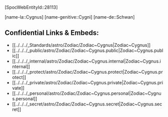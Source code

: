 ﻿---
confidential: public
isDeleted: false
isReadOnly: false
tags:
- astro/Zodiac
type: Zodiac
---

[SpocWebEntityId::28113]



[name-la::Cygnus]
[name-genitive::Cygni]
[name-de::Schwan]


## Confidential Links & Embeds: 
- [[../../../_Standards/astro/Zodiac/Zodiac~Cygnus|Zodiac~Cygnus]] 
- [[../../../_public/astro/Zodiac/Zodiac~Cygnus.public|Zodiac~Cygnus.public]] 
- [[../../../_internal/astro/Zodiac/Zodiac~Cygnus.internal|Zodiac~Cygnus.internal]] 
- [[../../../_protect/astro/Zodiac/Zodiac~Cygnus.protect|Zodiac~Cygnus.protect]] 
- [[../../../_private/astro/Zodiac/Zodiac~Cygnus.private|Zodiac~Cygnus.private]] 
- [[../../../_personal/astro/Zodiac/Zodiac~Cygnus.personal|Zodiac~Cygnus.personal]] 
- [[../../../_secret/astro/Zodiac/Zodiac~Cygnus.secret|Zodiac~Cygnus.secret]] 
